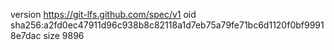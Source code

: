 version https://git-lfs.github.com/spec/v1
oid sha256:a2fd0ec47911d96c938b8c82118a1d7eb75a79fe71bc6d1120f0bf99918e7dac
size 9896
